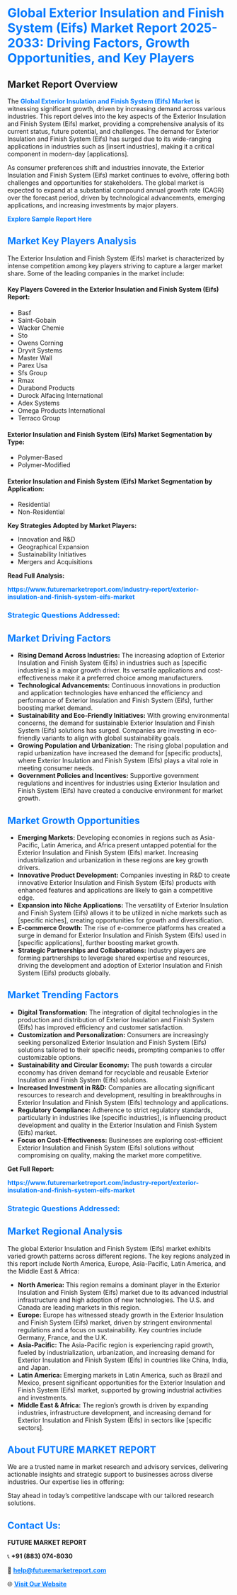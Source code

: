 <h1 style="color: #007BFF;">Global Exterior Insulation and Finish System (Eifs) Market Report 2025-2033: Driving Factors, Growth Opportunities, and Key Players</h1>

<section id="overview">
<h2>Market Report Overview</h2>
<p>The <a href="https://www.futuremarketreport.com/industry-report/exterior-insulation-and-finish-system-eifs-market" style="color: #007BFF; text-decoration: none;"><strong>Global Exterior Insulation and Finish System (Eifs) Market</strong></a> is witnessing significant growth, driven by increasing demand across various industries. This report delves into the key aspects of the Exterior Insulation and Finish System (Eifs) market, providing a comprehensive analysis of its current status, future potential, and challenges. The demand for Exterior Insulation and Finish System (Eifs) has surged due to its wide-ranging applications in industries such as [insert industries], making it a critical component in modern-day [applications].</p>
<p>As consumer preferences shift and industries innovate, the Exterior Insulation and Finish System (Eifs) market continues to evolve, offering both challenges and opportunities for stakeholders. The global market is expected to expand at a substantial compound annual growth rate (CAGR) over the forecast period, driven by technological advancements, emerging applications, and increasing investments by major players.</p>
</section>

<section id="overview">
<p><a href="https://www.futuremarketreport.com/request-sample/reportId=30328" style="color: #007BFF; text-decoration: none;"><strong>Explore Sample Report Here</strong></a></p>
</section>

<section id="key-players">
<h2 style="color: #007BFF;">Market Key Players Analysis</h2>
<p>The Exterior Insulation and Finish System (Eifs) market is characterized by intense competition among key players striving to capture a larger market share. Some of the leading companies in the market include:</p>
<h4>Key Players Covered in the Exterior Insulation and Finish System (Eifs) Report:</h4>
<ul><li>Basf</li><li>Saint-Gobain</li><li>Wacker Chemie</li><li>Sto</li><li>Owens Corning</li><li>Dryvit Systems</li><li>Master Wall</li><li>Parex Usa</li><li>Sfs Group</li><li>Rmax</li><li>Durabond Products</li><li>Durock Alfacing International</li><li>Adex Systems</li><li>Omega Products International</li><li>Terraco Group</li></ul>
<h4>Exterior Insulation and Finish System (Eifs) Market Segmentation by Type:</h4>
<ul><li>Polymer-Based</li><li>Polymer-Modified</li></ul>

<h4>Exterior Insulation and Finish System (Eifs) Market Segmentation by Application:</h4>
<ul><li>Residential</li><li>Non-Residential</li></ul>
<p><strong>Key Strategies Adopted by Market Players:</strong></p>
<ul>
<li>Innovation and R&D</li>
<li>Geographical Expansion</li>
<li>Sustainability Initiatives</li>
<li>Mergers and Acquisitions</li>
</ul>
</section>

<section>
<p><strong>Read Full Analysis: </strong></p><a href="https://www.futuremarketreport.com/industry-report/exterior-insulation-and-finish-system-eifs-market" style="color: #007BFF; text-decoration: none;"><strong>https://www.futuremarketreport.com/industry-report/exterior-insulation-and-finish-system-eifs-market</strong></a>
<h3 style="color: #007BFF;">Strategic Questions Addressed:</h3>
</section>

<section id="driving-factors">
<h2 style="color: #007BFF;">Market Driving Factors</h2>
<ul>
<li><strong>Rising Demand Across Industries:</strong> The increasing adoption of Exterior Insulation and Finish System (Eifs) in industries such as [specific industries] is a major growth driver. Its versatile applications and cost-effectiveness make it a preferred choice among manufacturers.</li>
<li><strong>Technological Advancements:</strong> Continuous innovations in production and application technologies have enhanced the efficiency and performance of Exterior Insulation and Finish System (Eifs), further boosting market demand.</li>
<li><strong>Sustainability and Eco-Friendly Initiatives:</strong> With growing environmental concerns, the demand for sustainable Exterior Insulation and Finish System (Eifs) solutions has surged. Companies are investing in eco-friendly variants to align with global sustainability goals.</li>
<li><strong>Growing Population and Urbanization:</strong> The rising global population and rapid urbanization have increased the demand for [specific products], where Exterior Insulation and Finish System (Eifs) plays a vital role in meeting consumer needs.</li>
<li><strong>Government Policies and Incentives:</strong> Supportive government regulations and incentives for industries using Exterior Insulation and Finish System (Eifs) have created a conducive environment for market growth.</li>
</ul>
</section>

<section id="growth-opportunities">
<h2 style="color: #007BFF;">Market Growth Opportunities</h2>
<ul>
<li><strong>Emerging Markets:</strong> Developing economies in regions such as Asia-Pacific, Latin America, and Africa present untapped potential for the Exterior Insulation and Finish System (Eifs) market. Increasing industrialization and urbanization in these regions are key growth drivers.</li>
<li><strong>Innovative Product Development:</strong> Companies investing in R&D to create innovative Exterior Insulation and Finish System (Eifs) products with enhanced features and applications are likely to gain a competitive edge.</li>
<li><strong>Expansion into Niche Applications:</strong> The versatility of Exterior Insulation and Finish System (Eifs) allows it to be utilized in niche markets such as [specific niches], creating opportunities for growth and diversification.</li>
<li><strong>E-commerce Growth:</strong> The rise of e-commerce platforms has created a surge in demand for Exterior Insulation and Finish System (Eifs) used in [specific applications], further boosting market growth.</li>
<li><strong>Strategic Partnerships and Collaborations:</strong> Industry players are forming partnerships to leverage shared expertise and resources, driving the development and adoption of Exterior Insulation and Finish System (Eifs) products globally.</li>
</ul>
</section>

<section id="trending-factors">
<h2 style="color: #007BFF;">Market Trending Factors</h2>
<ul>
<li><strong>Digital Transformation:</strong> The integration of digital technologies in the production and distribution of Exterior Insulation and Finish System (Eifs) has improved efficiency and customer satisfaction.</li>
<li><strong>Customization and Personalization:</strong> Consumers are increasingly seeking personalized Exterior Insulation and Finish System (Eifs) solutions tailored to their specific needs, prompting companies to offer customizable options.</li>
<li><strong>Sustainability and Circular Economy:</strong> The push towards a circular economy has driven demand for recyclable and reusable Exterior Insulation and Finish System (Eifs) solutions.</li>
<li><strong>Increased Investment in R&D:</strong> Companies are allocating significant resources to research and development, resulting in breakthroughs in Exterior Insulation and Finish System (Eifs) technology and applications.</li>
<li><strong>Regulatory Compliance:</strong> Adherence to strict regulatory standards, particularly in industries like [specific industries], is influencing product development and quality in the Exterior Insulation and Finish System (Eifs) market.</li>
<li><strong>Focus on Cost-Effectiveness:</strong> Businesses are exploring cost-efficient Exterior Insulation and Finish System (Eifs) solutions without compromising on quality, making the market more competitive.</li>
</ul>
</section>

<section>
<p><strong>Get Full Report: </strong></p><a href="https://www.futuremarketreport.com/industry-report/exterior-insulation-and-finish-system-eifs-market" style="color: #007BFF; text-decoration: none;"><strong>https://www.futuremarketreport.com/industry-report/exterior-insulation-and-finish-system-eifs-market</strong></a>
<h3 style="color: #007BFF;">Strategic Questions Addressed:</h3>
</section>


<section id="regional-analysis">
<h2 style="color: #007BFF;">Market Regional Analysis</h2>
<p>The global Exterior Insulation and Finish System (Eifs) market exhibits varied growth patterns across different regions. The key regions analyzed in this report include North America, Europe, Asia-Pacific, Latin America, and the Middle East & Africa:</p>
<ul>
<li><strong>North America:</strong> This region remains a dominant player in the Exterior Insulation and Finish System (Eifs) market due to its advanced industrial infrastructure and high adoption of new technologies. The U.S. and Canada are leading markets in this region.</li>
<li><strong>Europe:</strong> Europe has witnessed steady growth in the Exterior Insulation and Finish System (Eifs) market, driven by stringent environmental regulations and a focus on sustainability. Key countries include Germany, France, and the U.K.</li>
<li><strong>Asia-Pacific:</strong> The Asia-Pacific region is experiencing rapid growth, fueled by industrialization, urbanization, and increasing demand for Exterior Insulation and Finish System (Eifs) in countries like China, India, and Japan.</li>
<li><strong>Latin America:</strong> Emerging markets in Latin America, such as Brazil and Mexico, present significant opportunities for the Exterior Insulation and Finish System (Eifs) market, supported by growing industrial activities and investments.</li>
<li><strong>Middle East & Africa:</strong> The region’s growth is driven by expanding industries, infrastructure development, and increasing demand for Exterior Insulation and Finish System (Eifs) in sectors like [specific sectors].</li>
</ul>
</section>

<footer>
<h2 style="color: #007BFF;">About FUTURE MARKET REPORT</h2>
<p>We are a trusted name in market research and advisory services, delivering actionable insights and strategic support to businesses across diverse industries. Our expertise lies in offering:</p>

<p>Stay ahead in today’s competitive landscape with our tailored research solutions.</p>

<h2 style="color: #007BFF;">Contact Us:</h2>
<p><strong>FUTURE MARKET REPORT</strong></p>
<p>📞 <strong>+91 (883) 074-8030</strong></p>
<p>📧 <strong><a href="mailto:help@futuremarketreport.com" style="color: #007BFF;">help@futuremarketreport.com</a></strong></p>
<p>🌐 <strong><a href="https://www.futuremarketreport.com/" style="color: #007BFF;">Visit Our Website</a></strong></p>
</footer>